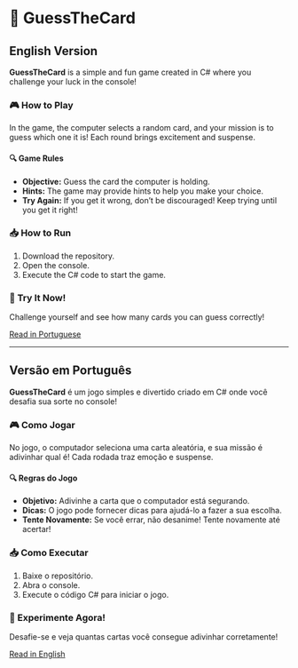 # 🎴 GuessTheCard

## English Version
**GuessTheCard** is a simple and fun game created in C# where you challenge your luck in the console!

### 🎮 How to Play
In the game, the computer selects a random card, and your mission is to guess which one it is! Each round brings excitement and suspense.

#### 🔍 Game Rules
- **Objective:** Guess the card the computer is holding.
- **Hints:** The game may provide hints to help you make your choice.
- **Try Again:** If you get it wrong, don’t be discouraged! Keep trying until you get it right!

### 📥 How to Run
1. Download the repository.
2. Open the console.
3. Execute the C# code to start the game.

### 🎉 Try It Now!
Challenge yourself and see how many cards you can guess correctly!

[Read in Portuguese](#versão-em-português)

---

## Versão em Português
**GuessTheCard** é um jogo simples e divertido criado em C# onde você desafia sua sorte no console!

### 🎮 Como Jogar
No jogo, o computador seleciona uma carta aleatória, e sua missão é adivinhar qual é! Cada rodada traz emoção e suspense.

#### 🔍 Regras do Jogo
- **Objetivo:** Adivinhe a carta que o computador está segurando.
- **Dicas:** O jogo pode fornecer dicas para ajudá-lo a fazer a sua escolha.
- **Tente Novamente:** Se você errar, não desanime! Tente novamente até acertar!

### 📥 Como Executar
1. Baixe o repositório.
2. Abra o console.
3. Execute o código C# para iniciar o jogo.

### 🎉 Experimente Agora!
Desafie-se e veja quantas cartas você consegue adivinhar corretamente!

[Read in English](#english-version)

